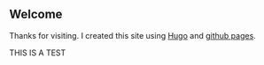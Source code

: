 ## Welcome
Thanks for visiting. I created this site using [Hugo](https://gohugo.io/) and [github pages](https://pages.github.com/).

THIS IS A TEST